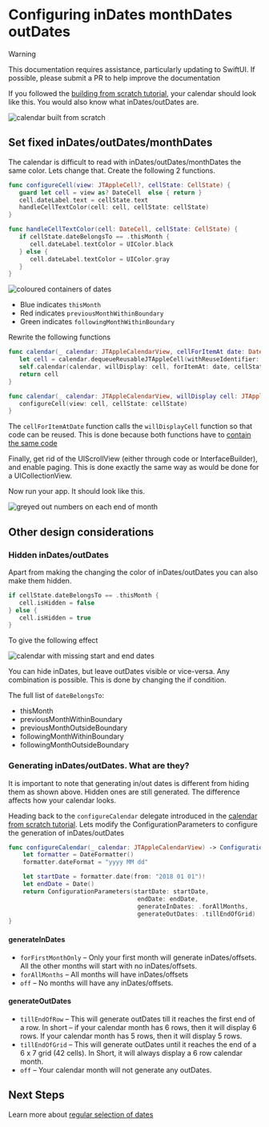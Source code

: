# Configuring inDates monthDates outDates

> [!WARNING]
> This documentation requires assistance, particularly updating to SwiftUI. If possible, please submit a PR to help improve the documentation

If you followed the [building from scratch tutorial](../../build-calendar/Build%20A%20Calendar%20From%20Scratch.md), your calendar should look like this. You would also know what inDates/outDates are.

![calendar built from scratch](./images/image1.png)

## Set fixed inDates/outDates/monthDates

The calendar is difficult to read with inDates/outDates/monthDates the same color. Lets change that. Create the following 2 functions.

```swift
func configureCell(view: JTAppleCell?, cellState: CellState) {
   guard let cell = view as? DateCell  else { return }
   cell.dateLabel.text = cellState.text
   handleCellTextColor(cell: cell, cellState: cellState)
}

func handleCellTextColor(cell: DateCell, cellState: CellState) {
   if cellState.dateBelongsTo == .thisMonth {
      cell.dateLabel.textColor = UIColor.black
   } else {
      cell.dateLabel.textColor = UIColor.gray
   }
}
```

![coloured containers of dates](./images/image2.png)

- Blue indicates `thisMonth`
- Red indicates `previousMonthWithinBoundary`
- Green indicates `followingMonthWithinBoundary`

Rewrite the following functions

```swift
func calendar(_ calendar: JTAppleCalendarView, cellForItemAt date: Date, cellState: CellState, indexPath: IndexPath) -> JTAppleCell {
   let cell = calendar.dequeueReusableJTAppleCell(withReuseIdentifier: "dateCell", for: indexPath) as! DateCell
   self.calendar(calendar, willDisplay: cell, forItemAt: date, cellState: cellState, indexPath: indexPath)
   return cell
}

func calendar(_ calendar: JTAppleCalendarView, willDisplay cell: JTAppleCell, forItemAt date: Date, cellState: CellState, indexPath: IndexPath) {
   configureCell(view: cell, cellState: cellState)
}
```

The `cellForItemAtDate` function calls the `willDisplayCell` function so that code can be reused. This is done because both functions have to [contain the same code](https://github.com/patchthecode/JTAppleCalendar/issues/553)

Finally, get rid of the UIScrollView (either through code or InterfaceBuilder), and enable paging. This is done exactly the same way as would be done for a UICollectionView.

Now run your app. It should look like this.

![greyed out numbers on each end of month](./images/image3.png)

## Other design considerations

### Hidden inDates/outDates

Apart from making the changing the color of inDates/outDates you can also make them hidden.

```swift
if cellState.dateBelongsTo == .thisMonth {
   cell.isHidden = false
} else {
   cell.isHidden = true
}
```

To give the following effect

![calendar with missing start and end dates](./images/image4.png)

You can hide inDates, but leave outDates visible or vice-versa. Any combination is possible. This is done by changing the if condition.

The full list of `dateBelongsTo`:

- thisMonth
- previousMonthWithinBoundary
- previousMonthOutsideBoundary
- followingMonthWithinBoundary
- followingMonthOutsideBoundary

### Generating inDates/outDates. What are they?

It is important to note that generating in/out dates is different from hiding them as shown above. Hidden ones are still generated. The difference affects how your calendar looks.

Heading back to the `configureCalendar` delegate introduced in the [calendar from scratch tutorial](../../build-calendar/Build%20A%20Calendar%20From%20Scratch.md). Lets modify the ConfigurationParameters to configure the generation of inDates/outDates

```swift
func configureCalendar(_ calendar: JTAppleCalendarView) -> ConfigurationParameters {
    let formatter = DateFormatter()
    formatter.dateFormat = "yyyy MM dd"

    let startDate = formatter.date(from: "2018 01 01")!
    let endDate = Date()
    return ConfigurationParameters(startDate: startDate,
                                    endDate: endDate,
                                    generateInDates: .forAllMonths,
                                    generateOutDates: .tillEndOfGrid)
}
```

#### generateInDates

- `forFirstMonthOnly` – Only your first month will generate inDates/offsets. All the other months will start with no inDates/offsets.
- `forAllMonths` – All months will have inDates/offsets
- `off` – No months will have any inDates/offsets.

#### generateOutDates

- `tillEndOfRow` – This will generate outDates till it reaches the first end of a row. In short – if your calendar month has 6 rows, then it will display 6 rows. If your calendar month has 5 rows, then it will display 5 rows.
- `tillEndOfGrid` – This will generate outDates until it reaches the end of a 6 x 7 grid (42 cells). In Short, it will always display a 6 row calendar month.
- `off` – Your calendar month will not generate any outDates.

## Next Steps

Learn more about [regular selection of dates](../regular-selection/Regular%20Selection.md)
